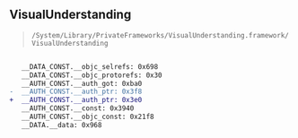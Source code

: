 ## VisualUnderstanding

> `/System/Library/PrivateFrameworks/VisualUnderstanding.framework/VisualUnderstanding`

```diff

   __DATA_CONST.__objc_selrefs: 0x698
   __DATA_CONST.__objc_protorefs: 0x30
   __AUTH_CONST.__auth_got: 0xba0
-  __AUTH_CONST.__auth_ptr: 0x3f8
+  __AUTH_CONST.__auth_ptr: 0x3e0
   __AUTH_CONST.__const: 0x3940
   __AUTH_CONST.__objc_const: 0x21f8
   __DATA.__data: 0x968

```
